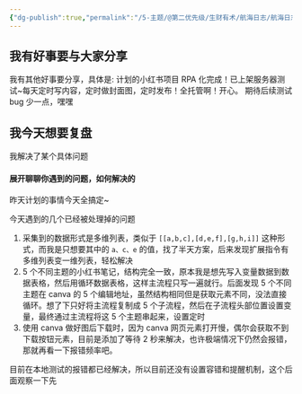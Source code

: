 ```yaml
---
{"dg-publish":true,"permalink":"/5-主题/@第二优先级/生财有术/航海日志/航海日志-RPA提效-2024-04-07/","tags":["生财有术","航海日志","RPA提效"],"noteIcon":"1","created":"2024-04-07","updated":"2024-04-10"}
---
```


## 我有好事要与大家分享
我有其他好事要分享，具体是: 计划的小红书项目 RPA 化完成！已上架服务器测试~每天定时写内容，定时做封面图，定时发布！全托管啊！开心。 
期待后续测试 bug 少一点，嘿嘿

## 我今天想要复盘
我解决了某个具体问题

#### 展开聊聊你遇到的问题，如何解决的
昨天计划的事情今天全搞定~ 

今天遇到的几个已经被处理掉的问题 
1. 采集到的数据形式是多维列表，类似于 `[[a,b,c],[d,e,f],[g,h,i]]` 这种形式，而我是只想要其中的 `a、c、e` 的值，找了半天方案，后来发现扩展指令有多维列表变一维列表，轻松解决 
2. 5 个不同主题的小红书笔记，结构完全一致，原本我是想先写入变量数据到数据表格，然后用循环数据表格，这样主流程只写一遍就行。后面发现 5 个不同主题在 canva 的 5 个编辑地址，虽然结构相同但是获取元素不同，没法直接循环。想了下只好将主流程复制成 5 个子流程，然后在子流程头部位置设置变量，最终通过主流程将这 5 个主题串起来，设置定时 
3. 使用 canva 做好图后下载时，因为 canva 网页元素打开慢，偶尔会获取不到下载按钮元素，目前是添加了等待 2 秒来解决，也许极端情况下仍然会报错，那就再看一下报错频率吧。

目前在本地测试的报错都已经解决，所以目前还没有设置容错和提醒机制，这个后面观察一下先